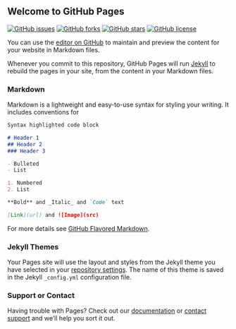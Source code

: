 ## Welcome to GitHub Pages

[![GitHub issues](https://img.shields.io/github/issues/vkural/kiosk.svg?style=plastic)](https://github.com/vkural/kiosk/issues)
[![GitHub forks](https://img.shields.io/github/forks/vkural/kiosk.svg?style=plastic)](https://github.com/vkural/kiosk/network)
[![GitHub stars](https://img.shields.io/github/stars/vkural/kiosk.svg?style=plastic)](https://github.com/vkural/kiosk/stargazers)
[![GitHub license](https://img.shields.io/badge/license-MIT-blue.svg?style=plastic)](https://raw.githubusercontent.com/vkural/kiosk/master/LICENSE)

You can use the [editor on GitHub](https://github.com/vkural/kiosk/edit/master/README.md) to maintain and preview the content for your website in Markdown files.

Whenever you commit to this repository, GitHub Pages will run [Jekyll](https://jekyllrb.com/) to rebuild the pages in your site, from the content in your Markdown files.

### Markdown

Markdown is a lightweight and easy-to-use syntax for styling your writing. It includes conventions for

```markdown
Syntax highlighted code block

# Header 1
## Header 2
### Header 3

- Bulleted
- List

1. Numbered
2. List

**Bold** and _Italic_ and `Code` text

[Link](url) and ![Image](src)
```

For more details see [GitHub Flavored Markdown](https://guides.github.com/features/mastering-markdown/).

### Jekyll Themes

Your Pages site will use the layout and styles from the Jekyll theme you have selected in your [repository settings](https://github.com/vkural/kiosk/settings). The name of this theme is saved in the Jekyll `_config.yml` configuration file.

### Support or Contact

Having trouble with Pages? Check out our [documentation](https://help.github.com/categories/github-pages-basics/) or [contact support](https://github.com/contact) and we’ll help you sort it out.
